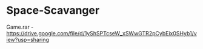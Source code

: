 # Space-Scavanger
Game.rar - https://drive.google.com/file/d/1yShSPTcseW_xSWwGTR2pCybEix0SHyb1/view?usp=sharing
